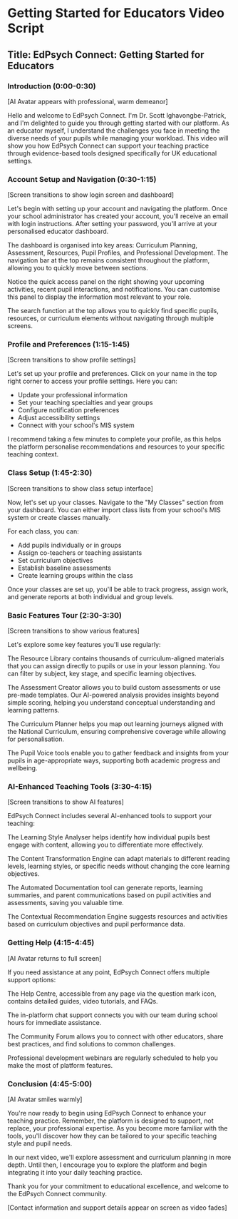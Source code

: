 # Getting Started for Educators Video Script

## Title: EdPsych Connect: Getting Started for Educators

### Introduction (0:00-0:30)
[AI Avatar appears with professional, warm demeanor]

Hello and welcome to EdPsych Connect. I'm Dr. Scott Ighavongbe-Patrick, and I'm delighted to guide you through getting started with our platform. As an educator myself, I understand the challenges you face in meeting the diverse needs of your pupils while managing your workload. This video will show you how EdPsych Connect can support your teaching practice through evidence-based tools designed specifically for UK educational settings.

### Account Setup and Navigation (0:30-1:15)
[Screen transitions to show login screen and dashboard]

Let's begin with setting up your account and navigating the platform. Once your school administrator has created your account, you'll receive an email with login instructions. After setting your password, you'll arrive at your personalised educator dashboard.

The dashboard is organised into key areas: Curriculum Planning, Assessment, Resources, Pupil Profiles, and Professional Development. The navigation bar at the top remains consistent throughout the platform, allowing you to quickly move between sections.

Notice the quick access panel on the right showing your upcoming activities, recent pupil interactions, and notifications. You can customise this panel to display the information most relevant to your role.

The search function at the top allows you to quickly find specific pupils, resources, or curriculum elements without navigating through multiple screens.

### Profile and Preferences (1:15-1:45)
[Screen transitions to show profile settings]

Let's set up your profile and preferences. Click on your name in the top right corner to access your profile settings. Here you can:
- Update your professional information
- Set your teaching specialties and year groups
- Configure notification preferences
- Adjust accessibility settings
- Connect with your school's MIS system

I recommend taking a few minutes to complete your profile, as this helps the platform personalise recommendations and resources to your specific teaching context.

### Class Setup (1:45-2:30)
[Screen transitions to show class setup interface]

Now, let's set up your classes. Navigate to the "My Classes" section from your dashboard. You can either import class lists from your school's MIS system or create classes manually.

For each class, you can:
- Add pupils individually or in groups
- Assign co-teachers or teaching assistants
- Set curriculum objectives
- Establish baseline assessments
- Create learning groups within the class

Once your classes are set up, you'll be able to track progress, assign work, and generate reports at both individual and group levels.

### Basic Features Tour (2:30-3:30)
[Screen transitions to show various features]

Let's explore some key features you'll use regularly:

The Resource Library contains thousands of curriculum-aligned materials that you can assign directly to pupils or use in your lesson planning. You can filter by subject, key stage, and specific learning objectives.

The Assessment Creator allows you to build custom assessments or use pre-made templates. Our AI-powered analysis provides insights beyond simple scoring, helping you understand conceptual understanding and learning patterns.

The Curriculum Planner helps you map out learning journeys aligned with the National Curriculum, ensuring comprehensive coverage while allowing for personalisation.

The Pupil Voice tools enable you to gather feedback and insights from your pupils in age-appropriate ways, supporting both academic progress and wellbeing.

### AI-Enhanced Teaching Tools (3:30-4:15)
[Screen transitions to show AI features]

EdPsych Connect includes several AI-enhanced tools to support your teaching:

The Learning Style Analyser helps identify how individual pupils best engage with content, allowing you to differentiate more effectively.

The Content Transformation Engine can adapt materials to different reading levels, learning styles, or specific needs without changing the core learning objectives.

The Automated Documentation tool can generate reports, learning summaries, and parent communications based on pupil activities and assessments, saving you valuable time.

The Contextual Recommendation Engine suggests resources and activities based on curriculum objectives and pupil performance data.

### Getting Help (4:15-4:45)
[AI Avatar returns to full screen]

If you need assistance at any point, EdPsych Connect offers multiple support options:

The Help Centre, accessible from any page via the question mark icon, contains detailed guides, video tutorials, and FAQs.

The in-platform chat support connects you with our team during school hours for immediate assistance.

The Community Forum allows you to connect with other educators, share best practices, and find solutions to common challenges.

Professional development webinars are regularly scheduled to help you make the most of platform features.

### Conclusion (4:45-5:00)
[AI Avatar smiles warmly]

You're now ready to begin using EdPsych Connect to enhance your teaching practice. Remember, the platform is designed to support, not replace, your professional expertise. As you become more familiar with the tools, you'll discover how they can be tailored to your specific teaching style and pupil needs.

In our next video, we'll explore assessment and curriculum planning in more depth. Until then, I encourage you to explore the platform and begin integrating it into your daily teaching practice.

Thank you for your commitment to educational excellence, and welcome to the EdPsych Connect community.

[Contact information and support details appear on screen as video fades]
